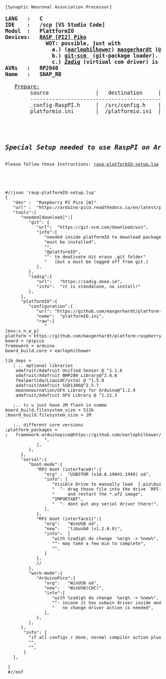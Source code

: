<pre>
[Synaptic Neuronal Association Processor]
<b><big>
LANG   :   C
IDE    :   /scp [VS Studio Code]
Modul  :   PlattformIO
Devices:   <a target=dev href='https://www.raspberrypi.com/products/raspberry-pi-pico/'>RASP [PI2] Piko</a>
             WOT: possible, just with 
               a.) (<a target=dev href='https://github.com/earlephilhower/arduino-pico'>earlephilhower</a>) <a target=dev href='https://github.com/maxgerhardt/platform-raspberrypi.git'>maxgerhardt</a> (@github) images.
               b.) <a target=dev href='https://git-scm.com/download/'>git-scm </a> (git-package loader).
               c.) <a target=conn href='https://zadig.akeo.ie'>Zadig</a> (virtiual com driver) is also needed in Win7x.
AVRs   :   RP2040
Name   :   SNAP_RB
</b>
   <u>Prepare:</u>
        source               |   destination     |  unit         |   explaination
        ---------------------------------------------------------------------------------------------------------   
        _config-RaspPI.h     |  /src/config.h    |   [C]         |  xchange for   file with choosen device-setup
        platformio.ini       |  /platformio.ini  |   [VScode]    |  modul-ini for setup needed [arduino-libraries]
   
</big>
<p>
<h2><b><i>Special Setup needed to use RaspPI on Arduino [VS-Code]</i></b></h2>
Please follow those Instructions: <a target=info href='./rasp-platformIO-setup.lsp'>rasp-platformIO-setup.lsp</a>
</p>

<p>
#//json 'rasp-platformIO-setup.lsp'
{
   "dev" :  "Raspberry PI Pico [W]"
   "url" :  "https://arduino-pico.readthedocs.io/en/latest/platformio.html"
   "tools":[
      "needed[download]":[
         "git": {
            "url":  "https://git-scm.com/download/win",
            "info":[
               "needed inside platformIO to download packages",
               "must be installed",
               "",
               "@platformIO",
               "^- to deativate Git erase .git folder"
               "   (but u must be logged off from git.)
            ],
         },
         "zadig":{   
            "url":   "https://zadig.akeo.ie",
            "info":  "it is standalone, no install!"
         },    
      ],
      "platformIO":{
         "configuration":{
            "url": "https://github.com/maxgerhardt/platform-raspberrypi.git",
            "name":  "platformIO.ini",
            "raw":[
               "
[env:s_n_a_p]
platform = https://github.com/maxgerhardt/platform-raspberrypi.git
board = rpipico
framework = arduino
board_build.core = earlephilhower

lib_deps =
   ; .. optional libraries
	adafruit/Adafruit Unified Sensor @ ^1.1.6
	adafruit/Adafruit BMP280 Library@^2.6.6
	fmalpartida/LiquidCrystal @ ^1.5.0
	adafruit/Adafruit SSD1306@^2.5.7
	moononournation/GFX Library for Arduino@^1.2.9
	adafruit/Adafruit GFX Library @ ^1.11.3

   ;.. tc u just have 2M flash in summe
board_build.filesystem_size = 512k 
;board_build.filesystem_size = 1M   
 
   ;.. different core versions
;platform_packages =
;   framework-arduinopico@https://github.com/earlephilhower/arduino-pico.git#master           
               ",
            ],
         },
      },
      "serial":{
         "boot-mode":{
            "RP2 boot (interface0)":{
               "org" :  "USBSTOR (v10.0.19041.1949) oä",
               "info": [
                  "Visible Drive to manually load  [.pio\build\%projectname%\]`firmware`,uf2 ",
                  "  ^- drag those file into the drive `RPI-RP2` it will flash",
                  "     and restart the *.uf2 image",
                  "IMPORTANT",
                  "  ^- dont put any serial driver there!",
               ],
            },
            "RP2 boot (interface1)":{
               "org":   "WinUSB oä",
               "new":   "libusb0 (v1.2.6.0)",
               "info":  [
                  "with %zadig% do change  %org% -> %new%",
                  "^- may take a few min to complete",
                  "",
               ]
            },
            //
         },
         "work-mode":{
            "ArduinoPico":{
               "org":   "WinUSB oä",
               "new":   "WinUSB(CDC)",
               "info":[
                  "with %zadig% do change  %org% -> %new%",
                  "^- incase it has usbwin driver inside and interface appears",
                  "   no change driver action is needed",
               ],
            },
         },
      },
       "info": [
         "if all configs r done, normal compiler action plus uploads should be standard.",
         "",
         "",
       ]
   ],
  
 }
 #//eof
</p>	



</pre>
